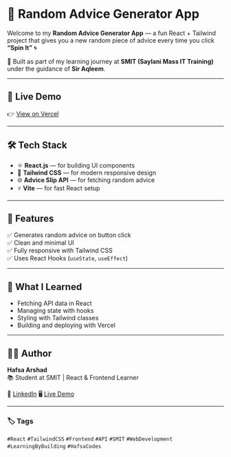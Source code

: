 # 🌸 Random Advice Generator App

Welcome to my **Random Advice Generator App** — a fun React + Tailwind project that gives you a new random piece of advice every time you click **“Spin It”** 🌀  

🌱 Built as part of my learning journey at **SMIT (Saylani Mass IT Training)** under the guidance of **Sir Aqleem**.

---

## 🚀 Live Demo  
👉 [View on Vercel](https://react-tailwind-project-2.vercel.app/)

---

## 🛠️ Tech Stack
- ⚛️ **React.js** — for building UI components  
- 🎨 **Tailwind CSS** — for modern responsive design  
- 🌐 **Advice Slip API** — for fetching random advice  
- ⚡ **Vite** — for fast React setup  

---

## 🎯 Features
✅ Generates random advice on button click  
✅ Clean and minimal UI  
✅ Fully responsive with Tailwind CSS  
✅ Uses React Hooks (`useState`, `useEffect`)  

---

## 🧠 What I Learned
- Fetching API data in React  
- Managing state with hooks  
- Styling with Tailwind classes  
- Building and deploying with Vercel  

---

## 👩‍💻 Author
**Hafsa Arshad**  
📚 Student at SMIT | React & Frontend Learner  

🔗 [LinkedIn](https://www.linkedin.com/in/hafsa-arshad-52ba71317/)
🖥️ [Live Demo](https://react-tailwind-project-2.vercel.app/)

---

### 🏷️ Tags
`#React` `#TailwindCSS` `#Frontend` `#API` `#SMIT` `#WebDevelopment` `#LearningByBuilding` `#HafsaCodes`
